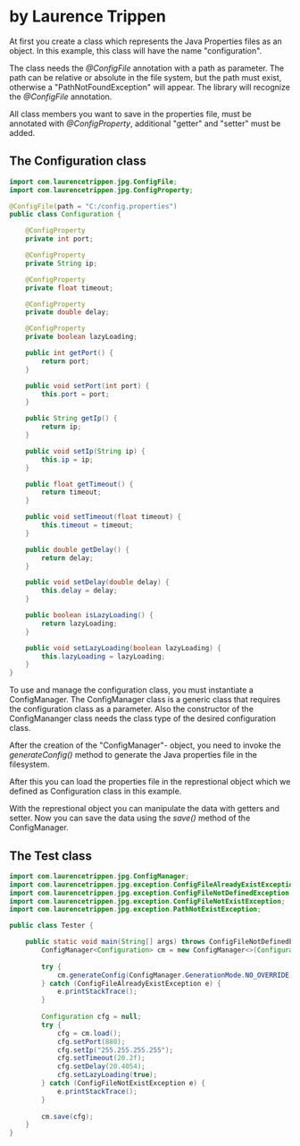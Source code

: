 

# by Laurence Trippen
At first you create a class which represents the Java Properties files as an object. 
In this example, this class will have the name "configuration".

The class needs the *@ConfigFile* annotation with a path as parameter. 
The path can be relative or absolute in the file system, but the path must exist, otherwise a "PathNotFoundException" will appear. The library will recognize the *@ConfigFile* annotation.

All class members you want to save in the properties file, must be annotated 
with *@ConfigProperty*, additional "getter" and "setter" must be added.

## The Configuration class

```java
import com.laurencetrippen.jpg.ConfigFile;
import com.laurencetrippen.jpg.ConfigProperty;

@ConfigFile(path = "C:/config.properties")
public class Configuration {

	@ConfigProperty
	private int port;

	@ConfigProperty
	private String ip;

	@ConfigProperty
	private float timeout;

	@ConfigProperty
	private double delay;

	@ConfigProperty
	private boolean lazyLoading;

	public int getPort() {
		return port;
	}

	public void setPort(int port) {
		this.port = port;
	}

	public String getIp() {
		return ip;
	}

	public void setIp(String ip) {
		this.ip = ip;
	}

	public float getTimeout() {
		return timeout;
	}

	public void setTimeout(float timeout) {
		this.timeout = timeout;
	}

	public double getDelay() {
		return delay;
	}

	public void setDelay(double delay) {
		this.delay = delay;
	}

	public boolean isLazyLoading() {
		return lazyLoading;
	}

	public void setLazyLoading(boolean lazyLoading) {
		this.lazyLoading = lazyLoading;
	}
}
```

To use and manage the configuration class, you must instantiate a ConfigManager. The ConfigManager class is a generic class that requires the configuration class as a parameter. Also the constructor of the ConfigMananger class needs the class type of the desired configuration class.

After the creation of the "ConfigManager"- object, you need to invoke the *generateConfig()* method to generate the Java properties file in the filesystem.

After this you can load the properties file in the represtional object
which we defined as Configuration class in this example.

With the represtional object you can manipulate the data with getters and setter. 
Now you can save the data using the *save()* method of the ConfigManager. 

## The Test class
```java
import com.laurencetrippen.jpg.ConfigManager;
import com.laurencetrippen.jpg.exception.ConfigFileAlreadyExistException;
import com.laurencetrippen.jpg.exception.ConfigFileNotDefinedException;
import com.laurencetrippen.jpg.exception.ConfigFileNotExistException;
import com.laurencetrippen.jpg.exception.PathNotExistException;

public class Tester {

	public static void main(String[] args) throws ConfigFileNotDefinedException, PathNotExistException {
		ConfigManager<Configuration> cm = new ConfigManager<>(Configuration.class);
		
		try {
			cm.generateConfig(ConfigManager.GenerationMode.NO_OVERRIDE);
		} catch (ConfigFileAlreadyExistException e) {
			e.printStackTrace();
		}
		
		Configuration cfg = null;
		try {
			cfg = cm.load();
			cfg.setPort(880);
			cfg.setIp("255.255.255.255");
			cfg.setTimeout(20.2f);
			cfg.setDelay(20.4054);
			cfg.setLazyLoading(true);
		} catch (ConfigFileNotExistException e) {
			e.printStackTrace();
		}		
		
		cm.save(cfg);
	}
}
```
